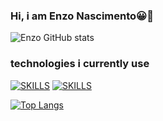 
### Hi, i am Enzo Nascimento😀👋

![Enzo GitHub stats](https://github-readme-stats.vercel.app/api?username=Enzo-Nascimento&show_icons=true&theme=)

### technologies i currently use

[![SKILLS](https://img.shields.io/badge/HTML5-E34F26?style=for-the-badge&logo=html5&logoColor=white)]()
[![SKILLS](https://img.shields.io/badge/CSS3-1572B6?style=for-the-badge&logo=css3&logoColor=white)]()

[![Top Langs](https://github-readme-stats.vercel.app/api/top-langs/?username=Enzo-Nascimento&layout=compact)]()

